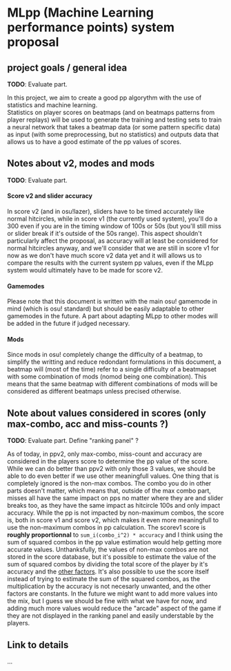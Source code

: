 # MLpp (Machine Learning performance points) system proposal
## project goals / general idea

**TODO**: Evaluate part.

In this project, we aim to create a good pp algorythm with the use of statistics and machine learning.  
Statistics on player scores on beatmaps (and on beatmaps patterns from player replays) will be used to generate the training and testing sets to train a neural network that takes a beatmap data (or some pattern specific data) as input (with some preprocessing, but no statistics) and outputs data that allows us to have a good estimate of the pp values of scores.

## Notes about v2, modes and mods

**TODO**: Evaluate part.

#### Score v2 and slider accuracy

In score v2 (and in osu!lazer), sliders have to be timed accurately like normal hitcircles, while in score v1 (the currently used system), you'll do a 300 even if you are in the timing window of 100s or 50s (but you'll still miss or slider break if it's outside of the 50s range). This aspect shouldn't particularly affect the proposal, as accuracy will at least be considered for normal hitcircles anyway, and we'll consider that we are still in score v1 for now as we don't have much score v2 data yet and it will allows us to compare the results with the current system pp values, even if the MLpp system would ultimately have to be made for score v2.

#### Gamemodes

Please note that this document is written with the main osu! gamemode in mind (which is osu! standard) but should be easily adaptable to other gamemodes in the future. A part about adapting MLpp to other modes will be added in the future if judged necessary.

#### Mods

Since mods in osu! completely change the difficulty of a beatmap, to simplify the writting and reduce redondant formulations in this document, a beatmap will (most of the time) refer to a single difficulty of a beatmapset with some combination of mods (nomod being one combination). This means that the same beatmap with different combinations of mods will be considered as different beatmaps unless precised otherwise.

## Note about values considered in scores (only max-combo, acc and miss-counts ?)

**TODO**: Evaluate part. Define "ranking panel" ?

As of today, in ppv2, only max-combo, miss-count and accuracy are considered in the players score to determine the pp value of the score. While we can do better than ppv2 with only those 3 values, we should be able to do even better if we use other meaningfull values.
One thing that is completely ignored is the non-max combos. The combo you do in other parts doesn't matter, which means that, outside of the max combo part, misses all have the same impact on pps no matter where they are and slider breaks too, as they have the same impact as hitcircle 100s and only impact accuracy.
While the pp is not impacted by non-maximum combos, the score is, both in score v1 and score v2, which makes it even more meaningfull to use the non-maximum combos in pp calculation.
The scorev1 score is **roughly proportionnal** to `sum_i(combo_i^2) * accuracy` and I think using the sum of squared combos in the pp value estimation would help getting more accurate values. Unthanksfully, the values of non-max combos are not stored in the score database, but it's possible to estimate the value of the sum of squared combos by dividing the total score of the player by it's accuracy and the [other factors](https://osu.ppy.sh/help/wiki/Score/#score).
It's also possible to use the score itself instead of trying to estimate the sum of the squared combos, as the multiplication by the accuracy is not necesarly unwanted, and the other factors are constants.
In the future we might want to add more values into the mix, but I guess we should be fine with what we have for now, and adding much more values would reduce the "arcade" aspect of the game if they are not displayed in the ranking panel and easily understable by the players.

## Link to details

...